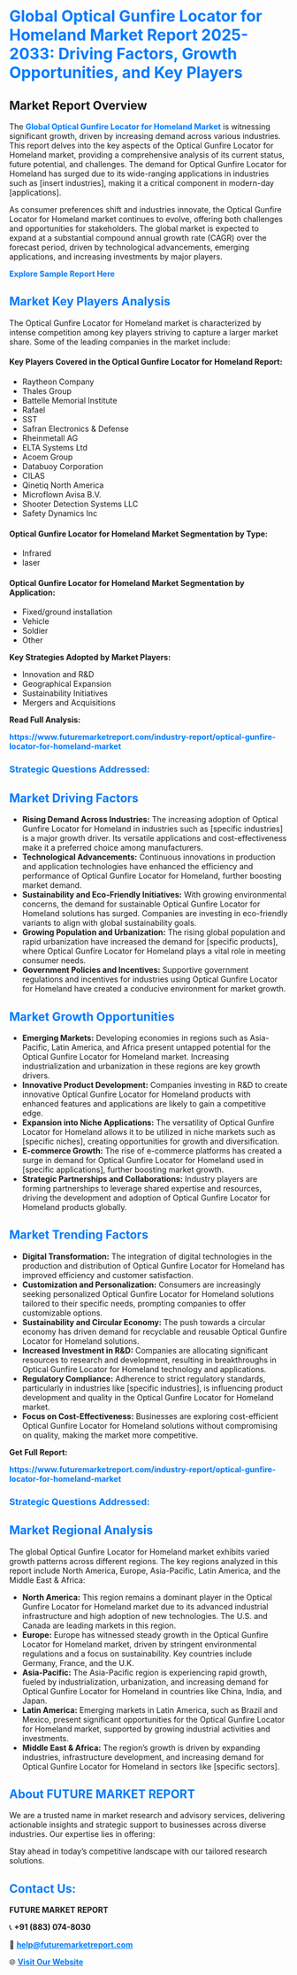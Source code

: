 <h1 style="color: #007BFF;">Global Optical Gunfire Locator for Homeland Market Report 2025-2033: Driving Factors, Growth Opportunities, and Key Players</h1>

<section id="overview">
<h2>Market Report Overview</h2>
<p>The <a href="https://www.futuremarketreport.com/industry-report/optical-gunfire-locator-for-homeland-market" style="color: #007BFF; text-decoration: none;"><strong>Global Optical Gunfire Locator for Homeland Market</strong></a> is witnessing significant growth, driven by increasing demand across various industries. This report delves into the key aspects of the Optical Gunfire Locator for Homeland market, providing a comprehensive analysis of its current status, future potential, and challenges. The demand for Optical Gunfire Locator for Homeland has surged due to its wide-ranging applications in industries such as [insert industries], making it a critical component in modern-day [applications].</p>
<p>As consumer preferences shift and industries innovate, the Optical Gunfire Locator for Homeland market continues to evolve, offering both challenges and opportunities for stakeholders. The global market is expected to expand at a substantial compound annual growth rate (CAGR) over the forecast period, driven by technological advancements, emerging applications, and increasing investments by major players.</p>
</section>

<section id="overview">
<p><a href="https://www.futuremarketreport.com/request-sample/reportId=101359" style="color: #007BFF; text-decoration: none;"><strong>Explore Sample Report Here</strong></a></p>
</section>

<section id="key-players">
<h2 style="color: #007BFF;">Market Key Players Analysis</h2>
<p>The Optical Gunfire Locator for Homeland market is characterized by intense competition among key players striving to capture a larger market share. Some of the leading companies in the market include:</p>
<h4>Key Players Covered in the Optical Gunfire Locator for Homeland Report:</h4>
<ul><li>Raytheon Company</li><li>Thales Group</li><li>Battelle Memorial Institute</li><li>Rafael</li><li>SST</li><li>Safran Electronics &amp; Defense</li><li>Rheinmetall AG</li><li>ELTA Systems Ltd</li><li>Acoem Group</li><li>Databuoy Corporation</li><li>CILAS</li><li>Qinetiq North America</li><li>Microflown Avisa B.V.</li><li>Shooter Detection Systems LLC</li><li>Safety Dynamics Inc</li></ul>
<h4>Optical Gunfire Locator for Homeland Market Segmentation by Type:</h4>
<ul><li>Infrared</li><li>laser</li></ul>

<h4>Optical Gunfire Locator for Homeland Market Segmentation by Application:</h4>
<ul><li>Fixed/ground installation</li><li>Vehicle</li><li>Soldier</li><li>Other</li></ul>
<p><strong>Key Strategies Adopted by Market Players:</strong></p>
<ul>
<li>Innovation and R&D</li>
<li>Geographical Expansion</li>
<li>Sustainability Initiatives</li>
<li>Mergers and Acquisitions</li>
</ul>
</section>

<section>
<p><strong>Read Full Analysis: </strong></p><a href="https://www.futuremarketreport.com/industry-report/optical-gunfire-locator-for-homeland-market" style="color: #007BFF; text-decoration: none;"><strong>https://www.futuremarketreport.com/industry-report/optical-gunfire-locator-for-homeland-market</strong></a>
<h3 style="color: #007BFF;">Strategic Questions Addressed:</h3>
</section>

<section id="driving-factors">
<h2 style="color: #007BFF;">Market Driving Factors</h2>
<ul>
<li><strong>Rising Demand Across Industries:</strong> The increasing adoption of Optical Gunfire Locator for Homeland in industries such as [specific industries] is a major growth driver. Its versatile applications and cost-effectiveness make it a preferred choice among manufacturers.</li>
<li><strong>Technological Advancements:</strong> Continuous innovations in production and application technologies have enhanced the efficiency and performance of Optical Gunfire Locator for Homeland, further boosting market demand.</li>
<li><strong>Sustainability and Eco-Friendly Initiatives:</strong> With growing environmental concerns, the demand for sustainable Optical Gunfire Locator for Homeland solutions has surged. Companies are investing in eco-friendly variants to align with global sustainability goals.</li>
<li><strong>Growing Population and Urbanization:</strong> The rising global population and rapid urbanization have increased the demand for [specific products], where Optical Gunfire Locator for Homeland plays a vital role in meeting consumer needs.</li>
<li><strong>Government Policies and Incentives:</strong> Supportive government regulations and incentives for industries using Optical Gunfire Locator for Homeland have created a conducive environment for market growth.</li>
</ul>
</section>

<section id="growth-opportunities">
<h2 style="color: #007BFF;">Market Growth Opportunities</h2>
<ul>
<li><strong>Emerging Markets:</strong> Developing economies in regions such as Asia-Pacific, Latin America, and Africa present untapped potential for the Optical Gunfire Locator for Homeland market. Increasing industrialization and urbanization in these regions are key growth drivers.</li>
<li><strong>Innovative Product Development:</strong> Companies investing in R&D to create innovative Optical Gunfire Locator for Homeland products with enhanced features and applications are likely to gain a competitive edge.</li>
<li><strong>Expansion into Niche Applications:</strong> The versatility of Optical Gunfire Locator for Homeland allows it to be utilized in niche markets such as [specific niches], creating opportunities for growth and diversification.</li>
<li><strong>E-commerce Growth:</strong> The rise of e-commerce platforms has created a surge in demand for Optical Gunfire Locator for Homeland used in [specific applications], further boosting market growth.</li>
<li><strong>Strategic Partnerships and Collaborations:</strong> Industry players are forming partnerships to leverage shared expertise and resources, driving the development and adoption of Optical Gunfire Locator for Homeland products globally.</li>
</ul>
</section>

<section id="trending-factors">
<h2 style="color: #007BFF;">Market Trending Factors</h2>
<ul>
<li><strong>Digital Transformation:</strong> The integration of digital technologies in the production and distribution of Optical Gunfire Locator for Homeland has improved efficiency and customer satisfaction.</li>
<li><strong>Customization and Personalization:</strong> Consumers are increasingly seeking personalized Optical Gunfire Locator for Homeland solutions tailored to their specific needs, prompting companies to offer customizable options.</li>
<li><strong>Sustainability and Circular Economy:</strong> The push towards a circular economy has driven demand for recyclable and reusable Optical Gunfire Locator for Homeland solutions.</li>
<li><strong>Increased Investment in R&D:</strong> Companies are allocating significant resources to research and development, resulting in breakthroughs in Optical Gunfire Locator for Homeland technology and applications.</li>
<li><strong>Regulatory Compliance:</strong> Adherence to strict regulatory standards, particularly in industries like [specific industries], is influencing product development and quality in the Optical Gunfire Locator for Homeland market.</li>
<li><strong>Focus on Cost-Effectiveness:</strong> Businesses are exploring cost-efficient Optical Gunfire Locator for Homeland solutions without compromising on quality, making the market more competitive.</li>
</ul>
</section>

<section>
<p><strong>Get Full Report: </strong></p><a href="https://www.futuremarketreport.com/industry-report/optical-gunfire-locator-for-homeland-market" style="color: #007BFF; text-decoration: none;"><strong>https://www.futuremarketreport.com/industry-report/optical-gunfire-locator-for-homeland-market</strong></a>
<h3 style="color: #007BFF;">Strategic Questions Addressed:</h3>
</section>


<section id="regional-analysis">
<h2 style="color: #007BFF;">Market Regional Analysis</h2>
<p>The global Optical Gunfire Locator for Homeland market exhibits varied growth patterns across different regions. The key regions analyzed in this report include North America, Europe, Asia-Pacific, Latin America, and the Middle East & Africa:</p>
<ul>
<li><strong>North America:</strong> This region remains a dominant player in the Optical Gunfire Locator for Homeland market due to its advanced industrial infrastructure and high adoption of new technologies. The U.S. and Canada are leading markets in this region.</li>
<li><strong>Europe:</strong> Europe has witnessed steady growth in the Optical Gunfire Locator for Homeland market, driven by stringent environmental regulations and a focus on sustainability. Key countries include Germany, France, and the U.K.</li>
<li><strong>Asia-Pacific:</strong> The Asia-Pacific region is experiencing rapid growth, fueled by industrialization, urbanization, and increasing demand for Optical Gunfire Locator for Homeland in countries like China, India, and Japan.</li>
<li><strong>Latin America:</strong> Emerging markets in Latin America, such as Brazil and Mexico, present significant opportunities for the Optical Gunfire Locator for Homeland market, supported by growing industrial activities and investments.</li>
<li><strong>Middle East & Africa:</strong> The region’s growth is driven by expanding industries, infrastructure development, and increasing demand for Optical Gunfire Locator for Homeland in sectors like [specific sectors].</li>
</ul>
</section>

<footer>
<h2 style="color: #007BFF;">About FUTURE MARKET REPORT</h2>
<p>We are a trusted name in market research and advisory services, delivering actionable insights and strategic support to businesses across diverse industries. Our expertise lies in offering:</p>

<p>Stay ahead in today’s competitive landscape with our tailored research solutions.</p>

<h2 style="color: #007BFF;">Contact Us:</h2>
<p><strong>FUTURE MARKET REPORT</strong></p>
<p>📞 <strong>+91 (883) 074-8030</strong></p>
<p>📧 <strong><a href="mailto:help@futuremarketreport.com" style="color: #007BFF;">help@futuremarketreport.com</a></strong></p>
<p>🌐 <strong><a href="https://www.futuremarketreport.com/" style="color: #007BFF;">Visit Our Website</a></strong></p>
</footer>